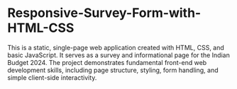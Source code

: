 # Responsive-Survey-Form-with-HTML-CSS
This is a static, single-page web application created with HTML, CSS, and basic JavaScript. It serves as a survey and informational page for the Indian Budget 2024. The project demonstrates fundamental front-end web development skills, including page structure, styling, form handling, and simple client-side interactivity.

